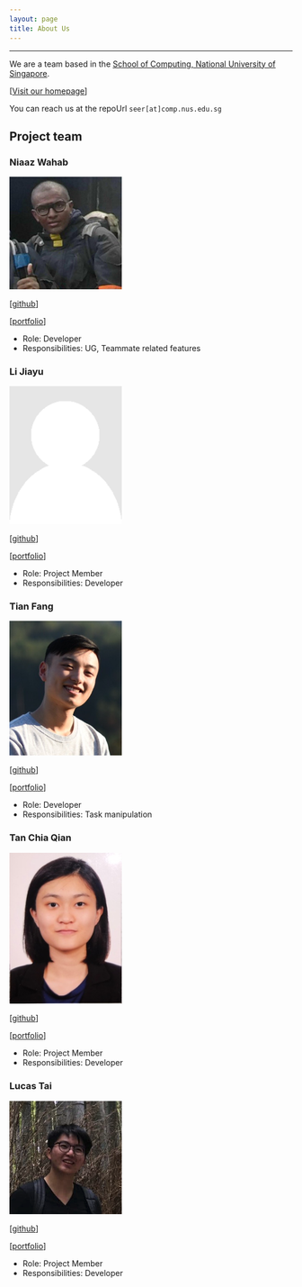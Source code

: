 ```yaml
---
layout: page
title: About Us
---
```


------------------------------------------------------------------------------------------------

We are a team based in the [School of Computing, National University of Singapore](http://www.comp.nus.edu.sg).

[[Visit our homepage](https://ay2021s1-cs2103t-w10-3.github.io/tp/)]

You can reach us at the repoUrl `seer[at]comp.nus.edu.sg`

## Project team

### Niaaz Wahab

<img src="images/geniaaz.png" width="200px">

[[github](https://github.com/geniaaz)]

[[portfolio](team/geniaaz.md)]

* Role: Developer
* Responsibilities: UG, Teammate related features

### Li Jiayu

<img src="images/lll-jy.png" width="200px">

[[github](http://github.com/lll-jy)]

[[portfolio](team/lll-jy.md)]

* Role: Project Member
* Responsibilities: Developer

### Tian Fang

<img src="images/t-fang.png" width="200px">

[[github](http://github.com/T-Fang)]

[[portfolio](team/t-fang.md)]

* Role: Developer
* Responsibilities: Task manipulation

### Tan Chia Qian

<img src="images/tcqian.png" width="200px">

[[github](http://github.com/TCQian)]

[[portfolio](team/TCQian.md)]

* Role: Project Member
* Responsibilities: Developer


### Lucas Tai

<img src="images/lucastai98.png" width="200px">

[[github](http://github.com/lucastai98)]

[[portfolio](team/lucastai98.md)]

* Role: Project Member
* Responsibilities: Developer
